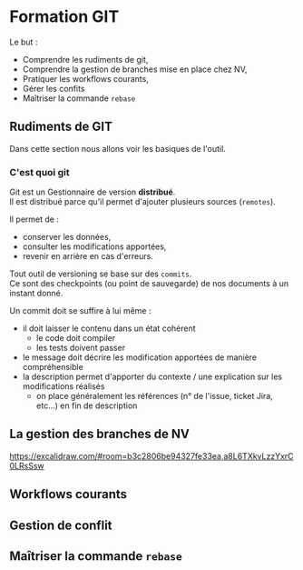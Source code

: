 # Formation GIT

Le but :

- Comprendre les rudiments de git,
- Comprendre la gestion de branches mise en place chez NV,
- Pratiquer les workflows courants,
- Gérer les confits
- Maîtriser la commande `rebase`

## Rudiments de GIT

Dans cette section nous allons voir les basiques de l'outil.

### C'est quoi git

Git est un Gestionnaire de version **distribué**.  
Il est distribué parce qu'il permet d'ajouter plusieurs sources (`remotes`).

Il permet de :

- conserver les données,
- consulter les modifications apportées,
- revenir en arrière en cas d'erreurs.

Tout outil de versioning se base sur des `commits`.  
Ce sont des checkpoints (ou point de sauvegarde) de nos documents à un instant donné.

Un commit doit se suffire à lui même :

- il doit laisser le contenu dans un état cohérent
  - le code doit compiler
  - les tests doivent passer
- le message doit décrire les modification apportées de manière compréhensible
- la description permet d'apporter du contexte / une explication sur les modifications réalisés
  - on place généralement les références (n° de l'issue, ticket Jira, etc...) en fin de description

## La gestion des branches de NV

https://excalidraw.com/#room=b3c2806be94327fe33ea,a8L6TXkvLzzYxrC0LRsSsw

## Workflows courants

## Gestion de conflit

## Maîtriser la commande `rebase`

